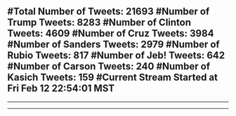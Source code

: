 #Total Number of Tweets: 21693 
#Number of Trump Tweets: 8283
#Number of Clinton Tweets: 4609
#Number of Cruz Tweets: 3984
#Number of Sanders Tweets: 2979
#Number of Rubio Tweets: 817
#Number of Jeb! Tweets: 642
#Number of Carson Tweets: 240
#Number of Kasich Tweets: 159
#Current Stream Started at Fri Feb 12 22:54:01 MST
---
---
---
